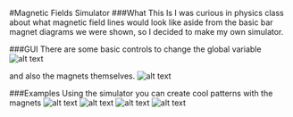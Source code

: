 #Magnetic Fields Simulator
###What This Is
I was curious in physics class about what magnetic field lines would look like aside from the basic bar magnet diagrams we were shown, so I decided to make my own simulator.

###GUI
There are some basic controls to change the global variable 
![alt text](https://github.com/patrickzebinghe/magnetic_fields/tree/master/media/menu.png "Menu image")

and also the magnets themselves.
![alt text](https://github.com/patrickzebinghe/magnetic_fields/tree/master/media/menu.png2 "Menu image 2")

###Examples
Using the simulator you can create cool patterns with the magnets
![alt text](https://github.com/patrickzebinghe/magnetic_fields/tree/master/media/one.gif "Menu image 2")
![alt text](https://github.com/patrickzebinghe/magnetic_fields/tree/master/media/two.gif "Menu image 2")
![alt text](https://github.com/patrickzebinghe/magnetic_fields/tree/master/media/three.gif "Menu image 2")
![alt text](https://github.com/patrickzebinghe/magnetic_fields/tree/master/media/four.gif "Menu image 2")